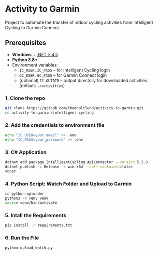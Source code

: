 # Activity to Garmin

Project to automate the transfer of indoor cycling activities from Intelligent Cycling to Garmin Connect.

## Prerequisites

- **Windows** + [.NET > 4.5](https://dotnet.microsoft.com/en-us/)
- **Python 3.8+**
- Environment variables:
  - `IC_USER`, `IC_PASS` – for Intelligent Cycling login
  - `GC_USER`, `GC_PASS` – for Garmin Connect login
  - (optional) `IC_OUTDIR` – output directory for downloaded activities (default: `./activities`)

### 1. Clone the repo

```bash
git clone https://github.com/theaholtlund/activity-to-garmin.git
cd activity-to-garmin/intelligent-cycling
```

### 2. Add the credentials to environment file

```bash
echo "IC_USER=your_email" >> .env
echo "IC_PASS=your_password" >> .env
```

### 3. C# Application

```bash
dotnet add package IntelligentCycling.ApiConnector --version 5.5.0
dotnet publish -c Release -r win-x64 --self-contained=false
vbnet
```

### 4. Python Script: Watch Folder and Upload to Garmin

```bash
cd python-uploader
python3 -m venv venv
source venv/bin/activate
```

### 5. Intall the Requirements

```bash
pip install -r requirements.txt
```

### 6. Run the File

```bash
python upload_watch.py
```
